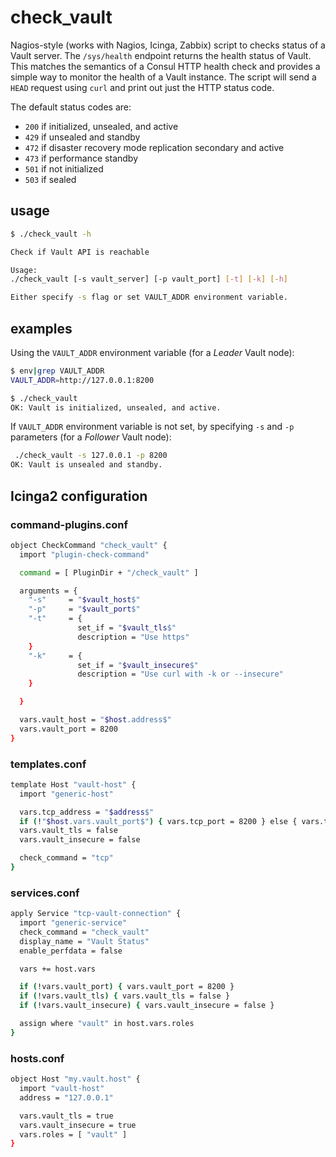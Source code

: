 # check_vault

Nagios-style (works with Nagios, Icinga, Zabbix) script to checks status of a Vault server. The ```/sys/health``` endpoint returns the health status of Vault. 
This matches the semantics of a Consul HTTP health check and provides a simple way to monitor the health of a Vault instance. The script will send a ```HEAD``` request using ```curl``` and print out just the HTTP status code.

The default status codes are:
- ```200``` if initialized, unsealed, and active
- ```429``` if unsealed and standby
- ```472``` if disaster recovery mode replication secondary and active
- ```473``` if performance standby
- ```501``` if not initialized
- ```503``` if sealed

## usage

```bash
$ ./check_vault -h

Check if Vault API is reachable

Usage:
./check_vault [-s vault_server] [-p vault_port] [-t] [-k] [-h]

Either specify -s flag or set VAULT_ADDR environment variable.
```

## examples

Using the ```VAULT_ADDR``` environment variable (for a *Leader* Vault node):
```bash
$ env|grep VAULT_ADDR
VAULT_ADDR=http://127.0.0.1:8200
```
```bash
$ ./check_vault 
OK: Vault is initialized, unsealed, and active.
```

If ```VAULT_ADDR``` environment variable is not set, by specifying ```-s``` and ```-p``` parameters (for a *Follower* Vault node):
```bash
 ./check_vault -s 127.0.0.1 -p 8200
OK: Vault is unsealed and standby.
```

## Icinga2 configuration

### command-plugins.conf
```bash
object CheckCommand "check_vault" {
  import "plugin-check-command"

  command = [ PluginDir + "/check_vault" ]

  arguments = {
    "-s"     = "$vault_host$"
    "-p"     = "$vault_port$"
    "-t"     = {
               set_if = "$vault_tls$"
               description = "Use https"
    }
    "-k"     = {
               set_if = "$vault_insecure$"
               description = "Use curl with -k or --insecure"
    }

  }

  vars.vault_host = "$host.address$"
  vars.vault_port = 8200
}
```
### templates.conf
```bash
template Host "vault-host" {
  import "generic-host"

  vars.tcp_address = "$address$"
  if (!"$host.vars.vault_port$") { vars.tcp_port = 8200 } else { vars.tcp_port = "$host.vars.vault_port$" }
  vars.vault_tls = false
  vars.vault_insecure = false

  check_command = "tcp"
}
```

### services.conf

```bash
apply Service "tcp-vault-connection" {
  import "generic-service"
  check_command = "check_vault"
  display_name = "Vault Status"
  enable_perfdata = false

  vars += host.vars

  if (!vars.vault_port) { vars.vault_port = 8200 }
  if (!vars.vault_tls) { vars.vault_tls = false }
  if (!vars.vault_insecure) { vars.vault_insecure = false }

  assign where "vault" in host.vars.roles
}
```

### hosts.conf
```bash
object Host "my.vault.host" {
  import "vault-host"
  address = "127.0.0.1"

  vars.vault_tls = true
  vars.vault_insecure = true
  vars.roles = [ "vault" ]
}
```
